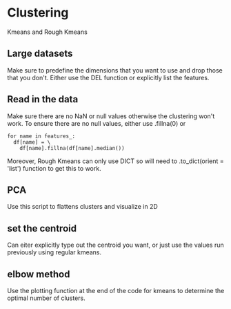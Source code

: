 # Clustering
Kmeans and Rough Kmeans

## Large datasets
Make sure to predefine the dimensions that you want to use and drop those that you don't. Either use the DEL function or explicitly list the features. 

## Read in the data
Make sure there are no NaN or null values otherwise the clustering won't work. To ensure there are no null values, either use .fillna(0) or

    for name in features_:
      df[name] = \
        df[name].fillna(df[name].median())

Moreover, Rough Kmeans can only use DICT so will need to .to_dict(orient = 'list') function to get this to work. 

## PCA
Use this script to flattens clusters and visualize in 2D

## set the centroid
Can eiter explicitly type out the centroid you want, or just use the values run previously using regular kmeans. 

## elbow method

Use the plotting function at the end of the code for kmeans to determine the optimal number of clusters. 
